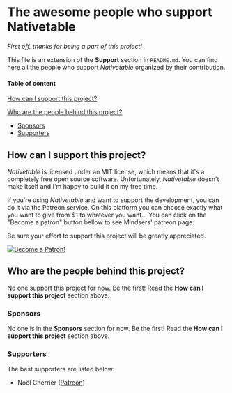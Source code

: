 # The awesome people who support Nativetable

*First off, thanks for being a part of this project!*

This file is an extension of the **Support** section in `README.md`. You can find here all the people who support *Nativetable* organized by their contribution.

#### Table of content

[How can I support this project?](#how-can-i-support-this-project)

[Who are the people behind this project?](#who-are-the-people-behind-this-project)

* [Sponsors](#sponsors)
* [Supporters](#supporters)

## How can I support this project?

*Nativetable* is licensed under an MIT license, which means that it's a completely free open source software. Unfortunately, *Nativetable* doesn't make itself and I'm happy to build it on my free time.

If you're using *Nativetable* and want to support the development, you can do it via the Patreon service. On this platform you can choose exactly what you want to give from $1 to whatever you want... You can click on the "Become a patron" button bellow to see Mindsers' patreon page.

Be sure your effort to support this project will be greatly appreciated.

[![Become a Patron!](https://c5.patreon.com/external/logo/become_a_patron_button.png)](https://www.patreon.com/bePatron?u=9715649)

## Who are the people behind this project?

No one support this project for now. Be the first! Read the **How can I support this project** section above.

### Sponsors

No one is in the **Sponsors** section for now. Be the first! Read the **How can I support this project** section above.

### Supporters

The best supporters are listed below:

- Noël Cherrier ([Patreon](https://www.patreon.com/cherno/creators))
